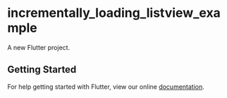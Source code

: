 # incrementally_loading_listview_example

A new Flutter project.

## Getting Started

For help getting started with Flutter, view our online
[documentation](https://flutter.io/).
